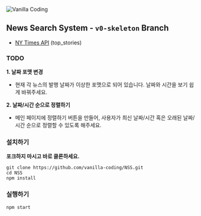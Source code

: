 ![Vanilla Coding](https://s3.ap-northeast-2.amazonaws.com/vanilla-coding/Assets/logo_regular%403x.png)

## News Search System - `v0-skeleton` Branch

* [NY Times API](https://developer.nytimes.com/) (top_stories)

### TODO

**1. 날짜 포맷 변경**
- 현재 각 뉴스의 발행 날짜가 이상한 포맷으로 되어 있습니다. 날짜와 시간을 보기 쉽게 바꿔주세요.

**2. 날짜/시간 순으로 정렬하기**
- 메인 페이지에 정렬하기 버튼을 만들어, 사용자가 최신 날짜/시간 혹은 오래된 날짜/시간 순으로 정렬할 수 있도록 해주세요.

### 설치하기

**포크하지 마시고 바로 클론하세요.**

```
git clone https://github.com/vanilla-coding/NSS.git
cd NSS
npm install
```

### 실행하기

```
npm start
```
